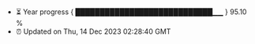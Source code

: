 - ⏳ Year progress { ████████████████████████████▁▁ } 95.10 %
- ⏰ Updated on Thu, 14 Dec 2023 02:28:40 GMT

